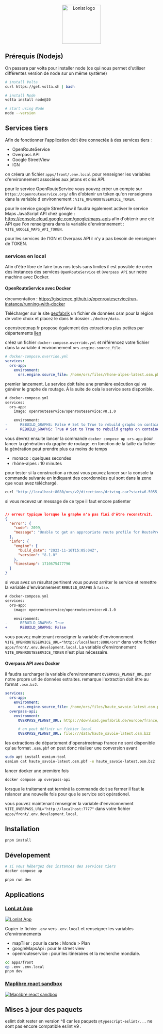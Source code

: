 <p align="center">
  <img width="128" src="https://raw.githubusercontent.com/lhapaipai/lonlat/main/extra/assets/public/graphics/logo/logo-shadow.svg" alt="Lonlat logo">
</p>

## Prérequis (Nodejs)

On passera par volta pour installer node (ce qui nous permet d'utiliser différentes version de node sur un même système)

```bash
# install Volta
curl https://get.volta.sh | bash

# install Node
volta install node@20

# start using Node
node --version
```

## Services tiers

Afin de fonctionner l'application doit être connectée à des services tiers :
- OpenRouteService
- Overpass API
- Google StreetView
- IGN

on créera un fichier `apps/front/.env.local` pour renseigner les variables d'environnement associées aux jetons et clés API.

pour le service OpenRouteService vous pouvez créer un compte sur `https://openrouteservice.org/` afin d'obtenir un token qu'on renseignera dans la variable d'environnement : `VITE_OPENROUTESERVICE_TOKEN`.

pour le service google StreetView il faudra également activer le service Maps JavaScript API chez google : https://console.cloud.google.com/google/maps-apis afin d'obtenir une clé API que l'on renseignera dans la variable d'environnement : `VITE_GOOGLE_MAPS_API_TOKEN`.

pour les services de l'IGN et Overpass API il n'y a pas besoin de renseigner de TOKEN.

### services en local

Afin d'être libre de faire tous nos tests sans limites il est possible
de créer des instances des services `OpenRouteService` et `Overpass API` sur notre machine avec Docker.

#### OpenRouteService avec Docker

documentation :
https://giscience.github.io/openrouteservice/run-instance/running-with-docker

Télécharger sur le site [geofabrik](https://download.geofabrik.de/europe.html) un fichier de données osm pour la région de votre choix et placez le dans le dossier `./docker/data`.

openstreetmap.fr propose également des extractions plus petites par départements [lien](http://download.openstreetmap.fr/extracts/europe/france/)


créez un fichier `docker-compose.override.yml` et référencez votre fichier dans la variable d'environnement `ors.engine.source_file`.

```yaml
# docker-compose.override.yml
services:
  ors-app:
    environment:
      ors.engine.source_file: /home/ors/files/rhone-alpes-latest.osm.pbf
```

premier lancement. Le service doit faire une première exécution qui va
générer le graphe de routage. À la suite de cela le service sera disponible.

```diff
# docker-compose.yml
services:
  ors-app:
    image: openrouteservice/openrouteservice:v8.1.0

    environment:
-      REBUILD_GRAPHS: False # Set to True to rebuild graphs on container start.
+      REBUILD_GRAPHS: True # Set to True to rebuild graphs on container start.
```

vous devrez ensuite lancer la commande `docker compose up ors-app` pour lancer la génération du graphe de routage. en fonction de la taille du fichier la génération peut prendre plus ou moins de temps
- monaco : quelques secondes
- rhône-alpes : 10 minutes

pour tester si la construction a réussi vous pouvez lancer sur la console la commande suivante en indiquant des coordonnées qui sont dans la zone que vous avez téléchargé.

```bash
curl "http://localhost:8080/ors/v2/directions/driving-car?start=6.5055,46.0894&end=6.4853,46.0769"
```

si vous recevez un message de ce type il faut encore patienter
```json

// erreur typique lorsque le graphe n'a pas fini d'être reconstruit.
{
  "error": {
    "code": 2099,
    "message": "Unable to get an appropriate route profile for RoutePreference = driving-car"
  },
  "info": {
    "engine": {
      "build_date": "2023-11-16T15:05:04Z",
      "version": "8.1.0"
    },
    "timestamp": 1710675477796
  }
}
```

si vous avez un résultat pertinent vous pouvez arrêter le service et remettre la variable d'environnement `REBUILD_GRAPHS` à `false`.

```diff
# docker-compose.yml
services:
  ors-app:
    image: openrouteservice/openrouteservice:v8.1.0

    environment:
-      REBUILD_GRAPHS: True
+      REBUILD_GRAPHS: False
```

vous pouvez maintenant renseigner la variable d'environnement `VITE_OPENROUTESERVICE_URL="http://localhost:8080/ors"` dans votre fichier `apps/front/.env.development.local`. La variable d'environnement `VITE_OPENROUTESERVICE_TOKEN` n'est plus nécessaire.

#### Overpass API avec Docker

il faudra surcharger la variable d'environnement `OVERPASS_PLANET_URL` par notre
propre url de données extraites. remarque l'extraction doit être au format `.osm.bz2`.

```yml
services:
  ors-app:
    environment:
      ors.engine.source_file: /home/ors/files/haute_savoie-latest.osm.pbf
  overpass-api:
    environment:
      OVERPASS_PLANET_URL: https://download.geofabrik.de/europe/france/rhone-alpes-latest.osm.bz2

      # on peut définir un fichier local
      OVERPASS_PLANET_URL: file:///data/haute_savoie-latest.osm.bz2
```

les extractions de département d'openstreetmap france ne sont disponible qu'au
format `.osm.pbf` on peut donc réaliser une conversion avant

```bash
sudo apt install osmium-tool
osmium cat haute_savoie-latest.osm.pbf -o haute_savoie-latest.osm.bz2
```

lancer docker une première fois

```bash
docker compose up overpass-api
```

lorsque le traitement est terminé la commande doit se fermer il faut le relancer une nouvelle fois pour que le service soit opérationel.

vous pouvez maintenant renseigner la variable d'environnement `VITE_OVERPASS_URL="http://localhost:7777"` dans votre fichier `apps/front/.env.development.local`.


## Installation

```bash
pnpm install
```

## Dévelopement

```bash
# si vous hébergez des instances des services tiers
docker compose up

pnpm run dev
```

## Applications

### [LonLat App](https://lonlat.org)

<a href="https://lonlat.org">
<img src="https://raw.githubusercontent.com/lhapaipai/lonlat/main/extra/assets/public/graphics/screenshots/front.jpg" alt="Lonlat App" />
</a>



Copier le fichier `.env` vers `.env.local` et renseigner les variables d'environnements

- mapTiler : pour la carte : Monde > Plan
- googleMapsApi : pour le street view
- openrouteservice : pour les itinéraires et la recherche mondiale.

```bash
cd apps/front
cp .env .env.local
pnpm dev
```



### [Maplibre react sandbox](https://maplibre-react-sandbox.lonlat.pentatrion.com)

<a href="https://maplibre-react-sandbox.lonlat.pentatrion.com/">
<img src="https://raw.githubusercontent.com/lhapaipai/lonlat/main/extra/assets/public/graphics/screenshots/maplibre-react-sandbox.jpg" alt="Maplibre react sandbox" />
</a>



## Mises à jour des paquets

eslint doit rester en version ^8 car les paquets `@typescript-eslint/...` ne sont pas encore compatible eslint v9
.
